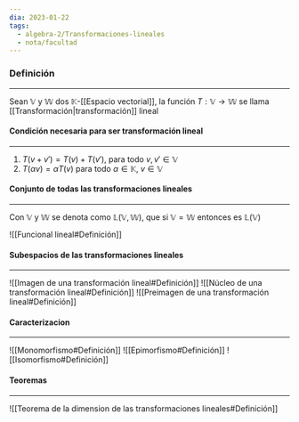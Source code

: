 ```yaml
---
dia: 2023-01-22
tags:
  - algebra-2/Transformaciones-lineales
  - nota/facultad
---
```

### Definición
---
Sean $\mathbb{V}$ y $\mathbb{W}$ dos $\mathbb{K}$-[[Espacio vectorial]], la función $T:\mathbb{V}\to\mathbb{W}$ se llama [[Transformación|transformación]] lineal

#### Condición necesaria para ser transformación lineal
---
1. $T(v + v') = T(v) + T(v')$, para todo $v, v' \in \mathbb{V}$
2. $T(\alpha v) = \alpha T(v)$ para todo $\alpha \in \mathbb{K}$, $v \in \mathbb{V}$


#### Conjunto de todas las transformaciones lineales
---
Con $\mathbb{V}$ y $\mathbb{W}$ se denota como $\mathbb{L}(\mathbb{V}, \mathbb{W})$, que si $\mathbb{V} = \mathbb{W}$ entonces es $\mathbb{L}(\mathbb{V})$

![[Funcional lineal#Definición]]

#### Subespacios de las transformaciones lineales
---
![[Imagen de una transformación lineal#Definición]] ![[Núcleo de una transformación lineal#Definición]] ![[Preimagen de una transformación lineal#Definición]]

#### Caracterizacion
---
![[Monomorfismo#Definición]] ![[Epimorfismo#Definición]] ![[Isomorfismo#Definición]]

#### Teoremas
---
![[Teorema de la dimension de las transformaciones lineales#Definición]]